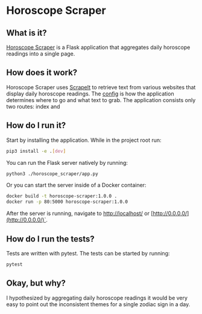 Horoscope Scraper
===

What is it?
---
[Horoscope Scraper](http://52.14.201.238/) is a Flask application that aggregates daily horoscope readings into a single page.  


How does it work?
---
Horoscope Scraper uses [ScrapeIt](https://github.com/JonnyFb421/scrapeit) to retrieve text from various websites that 
display daily horoscope readings.  The [config](./horoscope_scraper/config/pages.yaml) is how the application determines
where to go and what text to grab.  The application consists only two routes: index and 

How do I run it?
---
Start by installing the application.  While in the project root run:
```bash
pip3 install -e .[dev]
```
You can run the Flask server natively by running:
```bash
python3 ./horoscope_scraper/app.py
```
Or you can start the server inside of a Docker container:
```bash
docker build -t horoscope-scraper:1.0.0 .
docker run -p 80:5000 horoscope-scraper:1.0.0
```
After the server is running, navigate to [http://localhost/](http://localhost/) or [http://0.0.0.0/](http://0.0.0.0/)`.

How do I run the tests?
---
Tests are written with pytest.  The tests can be started by running:
```bash
pytest 
```

Okay, but why?
---
I hypothesized by aggregating daily horoscope readings it would be very easy to point out the inconsistent themes for 
a single zodiac sign in a day.
